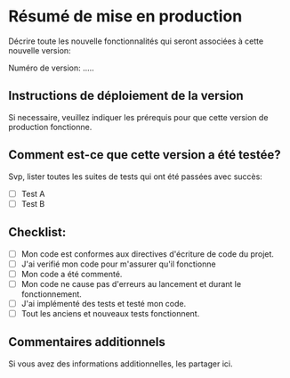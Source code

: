 # Résumé de mise en production
 Décrire toute les nouvelle fonctionnalités qui seront associées à cette nouvelle version:

 Numéro de version: ..... 

## Instructions de déploiement de la version
 Si necessaire, veuillez indiquer les prérequis pour que cette version de production fonctionne.

## Comment est-ce que cette version a été testée?
 Svp, lister toutes les suites de tests qui ont été passées avec succès:
    
 - [ ] Test A
 - [ ] Test B

## Checklist:

 - [ ] Mon code est conformes aux directives d'écriture de code du projet.
 - [ ] J'ai verifié mon code pour m'assurer qu'il fonctionne
 - [ ] Mon code a été commenté.
 - [ ] Mon code ne cause pas d'erreurs au lancement et durant le fonctionnement.
 - [ ] J'ai implémenté des tests et testé mon code.
 - [ ] Tout les anciens et nouveaux tests fonctionnent. 

## Commentaires additionnels
  Si vous avez des informations additionnelles, les partager ici.  



